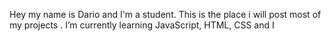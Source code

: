 Hey my name is Dario and I'm a student.
This is the place i will post most of my projects .
I’m currently learning JavaScript, HTML, CSS and I 

